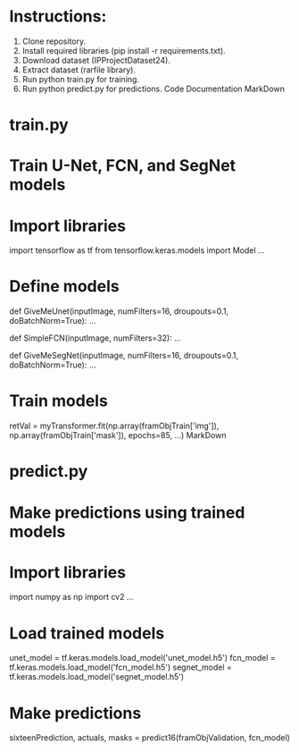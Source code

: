 # Instructions:
1.	Clone repository.
2.	Install required libraries (pip install -r requirements.txt).
3.	Download dataset (IPProjectDataset24).
4.	Extract dataset (rarfile library).
5.	Run python train.py for training.
6.	Run python predict.py for predictions.
Code Documentation
MarkDown
# train.py
# Train U-Net, FCN, and SegNet models

# Import libraries
import tensorflow as tf
from tensorflow.keras.models import Model
...

# Define models
def GiveMeUnet(inputImage, numFilters=16, droupouts=0.1, doBatchNorm=True):
...

def SimpleFCN(inputImage, numFilters=32):
...

def GiveMeSegNet(inputImage, numFilters=16, droupouts=0.1, doBatchNorm=True):
...

# Train models
retVal = myTransformer.fit(np.array(framObjTrain['img']), np.array(framObjTrain['mask']), epochs=85, ...)
MarkDown
# predict.py
# Make predictions using trained models

# Import libraries
import numpy as np
import cv2
...

# Load trained models
unet_model = tf.keras.models.load_model('unet_model.h5')
fcn_model = tf.keras.models.load_model('fcn_model.h5')
segnet_model = tf.keras.models.load_model('segnet_model.h5')

# Make predictions
sixteenPrediction, actuals, masks = predict16(framObjValidation, fcn_model)

